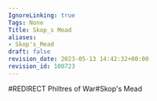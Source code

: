 ```yaml
---
IgnoreLinking: true
Tags: None
Title: Skop_s Mead
aliases:
- Skop's_Mead
draft: false
revision_date: 2023-05-13 14:42:32+00:00
revision_id: 100723
---
```


#REDIRECT Philtres of War#Skop's Mead